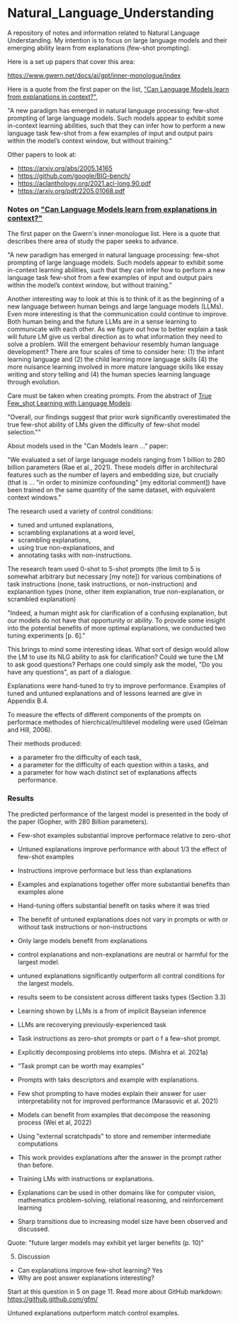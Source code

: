 # Natural_Language_Understanding

A repository of notes and information related to Natural Language Understanding.   My intention is to focus on large language models and their emerging ability learn from explanations (few-shot prompting).

Here is a set up papers that cover this area:

https://www.gwern.net/docs/ai/gpt/inner-monologue/index

Here is a quote from the first paper on the list, ["Can Language Models learn from explanations in context?"](https://arxiv.org/pdf/2204.02329.pdf),

"A new paradigm has emerged in natural language processing: few-shot prompting of large language models. Such models appear to exhibit some in-context learning abilities, such that they can infer how to perform a new language task few-shot from a few examples of input and output pairs within the model’s context window, but without training."

Other papers to look at:
* https://arxiv.org/abs/2005.14165
* https://github.com/google/BIG-bench/
* https://aclanthology.org/2021.acl-long.90.pdf
* https://arxiv.org/pdf/2205.01068.pdf


### Notes on ["Can Language Models learn from explanations in context?"](https://arxiv.org/pdf/2204.02329.pdf)

The first paper on the Gwern's inner-monologue list.   Here is a quote that describes there area of study the paper seeks to advance.

"A new paradigm has emerged in natural language processing: few-shot prompting of large language models. Such models appear to exhibit some in-context learning abilities, such that they can infer how to perform a new language task few-shot from a few examples of input and output pairs within the model’s context window, but without training."

Another interesting way to look at this is to think of it as the beginning of a new language between human beings and large language models (LLMs).   Even more interesting is that the communication could continue to improve.   Both human being and the future LLMs are in a sense learning to communicate with each other.   As we figure out how to better explain a task will future LM give us verbal direction as to what information they need to solve a problem.   Will the emergent behaviour resembly human language development?   There are four scales of time to consider here:  (1) the infant learning language and (2) the child learning more language skills (4) the more nuisance learning involved in more mature language skills like essay writing and story telling and (4) the human species learning language through evolution. 

Care must be taken when creating prompts. From the abstract of [True Few_shot Learning with Language Models](https://arxiv.org/abs/2105.11447):

"Overall, our findings suggest that prior work significantly overestimated the true few-shot ability of LMs given the difficulty of few-shot model selection.""

About models used in the "Can Models learn ..." paper:

"We evaluated a set of large language models ranging from 1 billion to 280 billion parameters (Rae et al., 2021). These models differ in architectural features such as the number of layers and embedding size, but crucially (that is ... "in order to minimize confounding" [my editorial comment]) have been trained on the same quantity of the same dataset, with equivalent context windows."

The research used a variety of control conditions:
* tuned and untuned explanations,
* scrambling explanations at a word level,
* scrambling explanations,
* using true non-explanations, and
* annotating tasks with non-instructions.

The research team used 0-shot to 5-shot prompts (the limit to 5 is somewhat arbitrary but necessary [my note]) for various combinations of task instructions (none, task instructions, or non-instruction) and explanantion types (none, other item explanation, true non-explanation, or scrambled explanation)

"Indeed, a human might ask for clarification of a confusing explanation, but our models do not have that opportunity or ability. To provide some insight into the potential benefits of more optimal explanations, we conducted two tuning experiments [p. 6]."

This brings to mind some interesting ideas.   What sort of design would allow the LM to use its NLG ability to ask for clarification?   Could we tune the LM to ask good questions?  Perhaps one could simply ask the model, "Do you have any questions", as part of a dialogue.

Explanations were hand-tuned to try to improve performance.   Examples of tuned and untuned explanations and of lessons learned are give in Appendix B.4.

To measure the effects of different components of the prompts on performace methodes of hierchical/multilevel modeling were used (Gelman and Hill, 2006).

Their methods produced:
* a parameter fro the difficulty of each task,
* a parameter for the difficulty of each question within a tasks, and
* a parameter for how wach distinct set of explanations affects performance.

### Results
The predicted performance of the largest model is presented in the body of the paper (Gopher, with 280 Billion parameters).

* Few-shot examples substantial improve performace relative to zero-shot
* Untuned explanations improve performance with about 1/3 the effect of few-shot examples
* Instructions improve performace but less than explanations
* Examples and explanations together offer more substantial benefits than examples alone
* Hand-tuning offers substantial benefit on tasks where it was tried
* The benefit of untuned explanations does not vary in prompts or with or without task instructions or non-instructions
* Only large models benefit from explanations
* control explanations and non-explanations are neutral or harmful for the largest model.
* untuned explanations significantly outperform all contral conditions for the largest models.
* results seem to be consistent across different tasks types (Section 3.3)


* Learning shown by LLMs is a from of implicit Bayseian inference
* LLMs are recoverying previously-experienced task
* Task instructions as zero-shot prompts or part o f a few-shot prompt.
* Explicitly decomposing problems into steps. (Mishra et al. 2021a) 
* "Task prompt can be worth may examples"
* Prompts with taks descriptors and example with explanations.
* Few shot prompting to have modes explain their answer for user interpretability not for improved performance (Marasovic et al. 2021)
* Models can benefit from examples that decompose the reasoning process (Wei et al, 2022)
* Using "external scratchpads" to store and remember intermediate computations
* This work provides explanations after the answer in the prompt rather than before.
* Training LMs with instructions or explanations.
* Explanations can be used in other domains like for computer vision, mathematics problem-solving, relational reasoning, and reinforcement learning
* Sharp transitions due to increasing model size have been observed and discussed.

Quote:  "future larger models may exhibit yet larger benefits (p. 10)"

5. Discussion

* Can explanations improve few-shot learning?  Yes
* Why are post answer explanations interesting?

Start at this question in 5 on page 11. 
Read more about GitHub markdown:  https://github.github.com/gfm/











Untuned explanations outperform match control examples.








